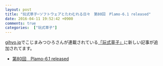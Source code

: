 ```yaml
---
layout: post
title: "玩式草子─ソフトウェアとたわむれる日々　第80回　Plamo-6.1 released"
date: 2016-04-11 19:52:42 +0900
comments: true
categories:  ["玩式草子"]
---
```


[gihyo.jp](http://gihyo.jp/)でこじまみつひろさんが連載されている[「玩式草子」](http://gihyo.jp/lifestyle/serial/01/ganshiki-soushi)に新しい記事が追加されてます。

* [第80回　Plamo-6.1 released](http://gihyo.jp/lifestyle/serial/01/ganshiki-soushi/0080)
